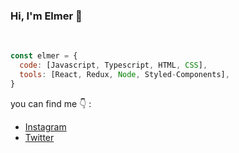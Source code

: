 ### Hi, I'm Elmer 👋

<!--![Instagram Post - 2](https://user-images.githubusercontent.com/65182186/88082081-ec402f00-cb46-11ea-8d70-c885732271df.png)-->
<br/>

```javascript
const elmer = {
  code: [Javascript, Typescript, HTML, CSS],
  tools: [React, Redux, Node, Styled-Components], 
}
```
you can find me :point_down: :
- [Instagram](https://instagram.com/elmersc11)
- [Twitter](https://twitter.com/elmersc11)
